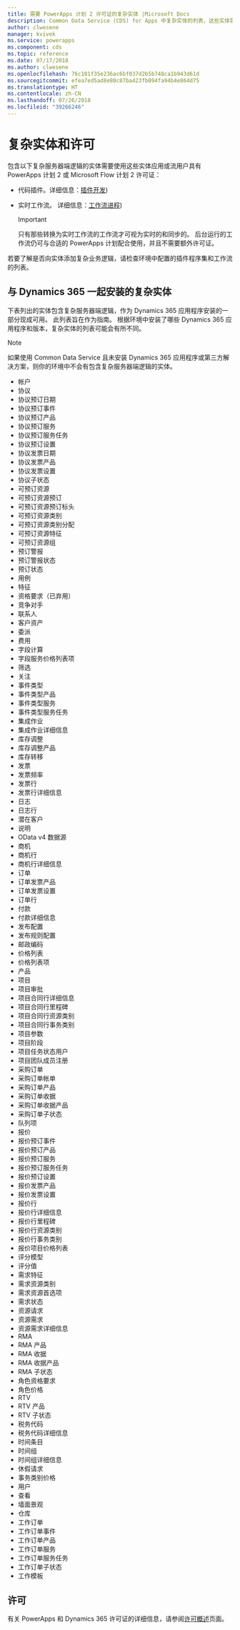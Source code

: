 ```yaml
---
title: 需要 PowerApps 计划 2 许可证的复杂实体 |Microsoft Docs
description: Common Data Service (CDS) for Apps 中复杂实体的列表，这些实体需要 PowerApps 计划 2 许可证。
author: clwesene
manager: kvivek
ms.service: powerapps
ms.component: cds
ms.topic: reference
ms.date: 07/17/2018
ms.author: clwesene
ms.openlocfilehash: 76c101f35e236ac6bf037d2b5b748ca1b943d61d
ms.sourcegitcommit: efea7ed5ad8e80c87ba423fb094fa94b4e864d75
ms.translationtype: HT
ms.contentlocale: zh-CN
ms.lasthandoff: 07/26/2018
ms.locfileid: "39266246"
---
```

# <a name="complex-entities-and-licensing"></a>复杂实体和许可
包含以下复杂服务器端逻辑的实体需要使用这些实体应用或流用户具有 PowerApps 计划 2 或 Microsoft Flow 计划 2 许可证：

* 代码插件。详细信息：[插件开发](https://docs.microsoft.com/dynamics365/customer-engagement/developer/plugin-development))
* 实时工作流。 详细信息：[工作流进程](https://docs.microsoft.com/dynamics365/customer-engagement/customize/workflow-processes))

    > [!IMPORTANT]
    >  只有那些转换为实时工作流的工作流才可视为实时的和同步的。 后台运行的工作流仍可与合适的 PowerApps 计划配合使用，并且不需要额外许可证。

若要了解是否向实体添加复杂业务逻辑，请检查环境中配置的插件程序集和工作流的列表。

## <a name="complex-entities-installed-with-dynamics-365"></a>与 Dynamics 365 一起安装的复杂实体
下表列出的实体包含复杂服务器端逻辑，作为 Dynamics 365 应用程序安装的一部分现成可用。 此列表旨在作为指南。 根据环境中安装了哪些 Dynamics 365 应用程序和版本，复杂实体的列表可能会有所不同。

> [!NOTE]
>  如果使用 Common Data Service 且未安装 Dynamics 365 应用程序或第三方解决方案，则你的环境中不会有包含复杂服务器端逻辑的实体。

* 帐户
* 协议
* 协议预订日期
* 协议预订事件
* 协议预订产品
* 协议预订服务
* 协议预订服务任务
* 协议预订设置
* 协议发票日期
* 协议发票产品
* 协议发票设置
* 协议子状态
* 可预订资源
* 可预订资源预订
* 可预订资源预订标头
* 可预订资源类别
* 可预订资源类别分配
* 可预订资源特征
* 可预订资源组
* 预订警报
* 预订警报状态
* 预订状态
* 用例
* 特征
* 资格要求（已弃用）
* 竞争对手
* 联系人
* 客户资产
* 委派
* 费用
* 字段计算
* 字段服务价格列表项
* 筛选
* 关注
* 事件类型
* 事件类型产品
* 事件类型服务
* 事件类型服务任务
* 集成作业
* 集成作业详细信息
* 库存调整
* 库存调整产品
* 库存转移
* 发票
* 发票频率
* 发票行
* 发票行详细信息
* 日志
* 日志行
* 潜在客户
* 说明
* OData v4 数据源
* 商机
* 商机行
* 商机行详细信息
* 订单
* 订单发票产品
* 订单发票设置
* 订单行
* 付款
* 付款详细信息
* 发布配置
* 发布规则配置
* 邮政编码
* 价格列表
* 价格列表项
* 产品
* 项目
* 项目审批
* 项目合同行详细信息
* 项目合同行里程碑
* 项目合同行资源类别
* 项目合同行事务类别
* 项目参数
* 项目阶段
* 项目任务状态用户
* 项目团队成员注册
* 采购订单
* 采购订单帐单
* 采购订单产品
* 采购订单收据
* 采购订单收据产品
* 采购订单子状态
* 队列项
* 报价
* 报价预订事件
* 报价预订产品
* 报价预订服务
* 报价预订服务任务
* 报价预订设置
* 报价发票产品
* 报价发票设置
* 报价行
* 报价行详细信息
* 报价行里程碑
* 报价行资源类别
* 报价行事务类别
* 报价项目价格列表
* 评分模型
* 评分值
* 需求特征
* 需求资源类别
* 需求资源首选项
* 需求状态
* 资源请求
* 资源需求
* 资源需求详细信息
* RMA
* RMA 产品
* RMA 收据
* RMA 收据产品
* RMA 子状态
* 角色资格要求
* 角色价格
* RTV
* RTV 产品
* RTV 子状态
* 税务代码
* 税务代码详细信息
* 时间条目
* 时间组
* 时间组详细信息
* 休假请求
* 事务类别价格
* 用户
* 查看
* 墙面景观
* 仓库
* 工作订单
* 工作订单事件
* 工作订单产品
* 工作订单服务
* 工作订单服务任务
* 工作订单子状态
* 工作模板


## <a name="licensing"></a>许可
有关 PowerApps 和 Dynamics 365 许可证的详细信息，请参阅[许可概述](../../administrator/pricing-billing-skus.md)页面。

